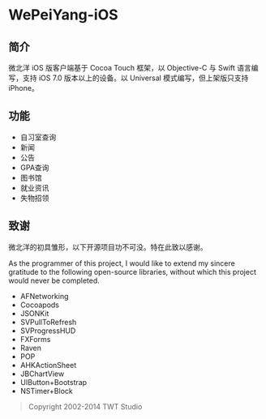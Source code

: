 WePeiYang-iOS
=============
## 简介

微北洋 iOS 版客户端基于 Cocoa Touch 框架，以 Objective-C 与 Swift 语言编写，支持 iOS 7.0 版本以上的设备。以 Universal 模式编写，但上架版只支持 iPhone。

## 功能

* 自习室查询
* 新闻
* 公告
* GPA查询
* 图书馆
* 就业资讯
* 失物招领

## 致谢

微北洋的初具雏形，以下开源项目功不可没。特在此致以感谢。

As the programmer of this project, I would like to extend my sincere gratitude to the following open-source libraries, without which this project would never be completed. 

* AFNetworking
* Cocoapods
* JSONKit
* SVPullToRefresh
* SVProgressHUD
* FXForms
* Raven
* POP
* AHKActionSheet
* JBChartView
* UIButton+Bootstrap
* NSTimer+Block

> Copyright 2002-2014 TWT Studio